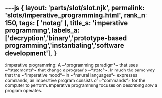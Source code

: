 ---js
{
  layout: 'parts/slot/slot.njk',
  permalink: 'slots/imperative_programming.html',
  rank_n: 150,
  tags: [ 'notag' ],
  title_s: 'imperative programming',
  labels_a: ['decryption','binary','prototype-based programming','instantiating','software development'],
}
---
:imperative programming:
A ~°programming paradigm°~ that uses ~°statements°~ that change a program's ~°state°~. In much the same way that the ~°imperative mood°~ in ~°natural languages°~ expresses commands, an imperative program consists of ~°commands°~ for the computer to perform. Imperative programming focuses on describing <i>how</i> a program operates.

